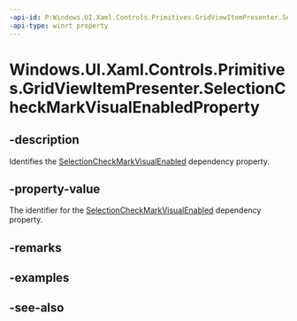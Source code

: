 ```yaml
---
-api-id: P:Windows.UI.Xaml.Controls.Primitives.GridViewItemPresenter.SelectionCheckMarkVisualEnabledProperty
-api-type: winrt property
---
```


<!-- Property syntax
public Windows.UI.Xaml.DependencyProperty SelectionCheckMarkVisualEnabledProperty { get; }
-->

# Windows.UI.Xaml.Controls.Primitives.GridViewItemPresenter.SelectionCheckMarkVisualEnabledProperty

## -description
Identifies the [SelectionCheckMarkVisualEnabled](gridviewitempresenter_selectioncheckmarkvisualenabled.md) dependency property.



## -property-value
The identifier for the [SelectionCheckMarkVisualEnabled](gridviewitempresenter_selectioncheckmarkvisualenabled.md) dependency property.

## -remarks

## -examples

## -see-also
